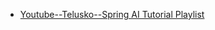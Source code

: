 * [Youtube--Telusko--Spring AI Tutorial Playlist](https://www.youtube.com/playlist?list=PLsyeobzWxl7qJSZcMaN18c5l-k2n1FWHx)
